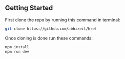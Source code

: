 

## Getting Started

First clone the repo by running this command in terminal:
```bash
git clone https://github.com/abhizeit/href
```
Once cloning is done run these commands:
```bash
npm install
npm run dev
```


